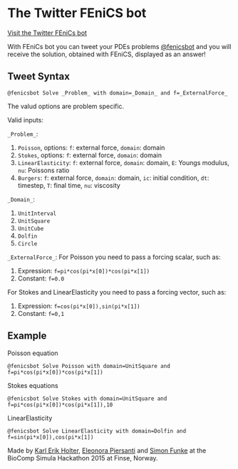 The Twitter FEniCS bot
==============
[Visit the Twitter FEniCs bot](https://twitter.com/fenicsbot/)

With FEniCs bot you can tweet your PDEs problems [@fenicsbot](https://twitter.com/fenicsbot/) and you will receive the solution, obtained with FEniCS, displayed as an answer!

Tweet Syntax
------------
```
@fenicsbot Solve _Problem_ with domain=_Domain_ and f=_ExternalForce_
```

The valud options are problem specific.


Valid inputs:

`_Problem_`:

1. `Poisson`, options: `f`: external force, `domain`: domain
2. `Stokes`, options: `f`: external force, `domain`: domain
3. `LinearElasticity`: `f`: external force, `domain`: domain, `E`: Youngs modulus, `nu`: Poissons ratio
4. `Burgers`: `f`: external force, `domain`: domain, `ic`: initial condition, `dt`: timestep, `T`: final time, `nu`: viscosity

`_Domain_`:

1. `UnitInterval`
2. `UnitSquare`
3. `UnitCube`
4. `Dolfin`
4. `Circle`

`_ExternalForce_`:
For Poisson you need to pass a forcing scalar, such as:

1. Expression: `f=pi*cos(pi*x[0])*cos(pi*x[1])`
2. Constant: `f=0.0`

For Stokes and LinearElasticity you need to pass a forcing vector, such as:

1. Expression: `f=cos(pi*x[0]),sin(pi*x[1])`
2. Constant: `f=0,1`


Example
-------
Poisson equation
```
@fenicsbot Solve Poisson with domain=UnitSquare and f=pi*cos(pi*x[0])*cos(pi*x[1])
```

Stokes equations
```
@fenicsbot Solve Stokes with domain=UnitSquare and f=pi*cos(pi*x[0])*cos(pi*x[1]),10
```

LinearElasticity
```
@fenicsbot Solve LinearElasticity with domain=Dolfin and f=sin(pi*x[0]),cos(pi*x[1])
```

Made by [Karl Erik Holter](https://twitter.com/karl__erik), [Eleonora Piersanti](https://twitter.com/eleonorapiersan) and [Simon Funke](https://twitter.com/SimonFunke) at the BioComp Simula Hackathon 2015 at Finse, Norway.

